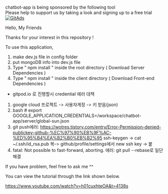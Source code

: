 chatbot-app is being sponsored by the following tool <br />
Please help to support us by taking a look and signing up to a free trial
<a href="https://tracking.gitads.io/?repo=chatbot-app"><img src="https://images.gitads.io/chatbot-app" alt="GitAds"/></a> 


Hello, My Friends  

Thanks for your interest in this repository ! 

To use this application, 

1. make dev.js file in config folder 
2. put mongoDB info into dev.js file 
3. Type  " npm install " inside the root directory  ( Download Server Dependencies ) 
4. Type " npm install " inside the client directory ( Download Front-end Dependencies )
+ gitpod.io 로 진행할시 credential 에러 대책
1. google cloud 프로젝트 -> 사용자계정 -> 키 받음(json)
2. bash # export GOOGLE_APPLICATION_CREDENTIALS=/workspace/chatbot-app/server/global-sun.json 
3. git push에러: https://wotres.tistory.com/entry/Error-Permission-denied-publickey-github-%EC%97%90%EB%9F%AC-%ED%95%B4%EA%B2%B0%EB%B2%95
ssh-keygen -> cat ~/.ssh/id_rsa.pub 복-> github/profile/settings에서 new ssh key -> 붙
4. fatal: Not possible to fast-forward, aborting. 에러: git pull --rebase로 일단 해결

If you have problem, feel free to ask me ^^ 

You can view the tutorial through the link shown below.

https://www.youtube.com/watch?v=h01cuxhteOA&t=4138s

